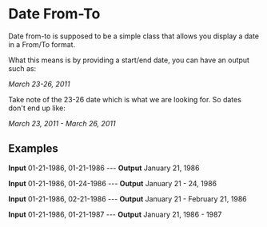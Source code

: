 Date From-To
============

Date from-to is supposed to be a simple class that allows you display a date in a From/To format. 

What this means is by providing a start/end date, you can have an output such as:

*March 23-26, 2011*

Take note of the 23-26 date which is what we are looking for. So dates don't end up like:

*March 23, 2011 - March 26, 2011*

## Examples

**Input** 01-21-1986, 01-21-1986  --- **Output** January 21, 1986

**Input** 01-21-1986, 01-24-1986  --- **Output** January 21 - 24, 1986

**Input** 01-21-1986, 02-21-1986  --- **Output** January 21 - February 21, 1986

**Input** 01-21-1986, 01-21-1987  --- **Output** January 21, 1986 - 1987